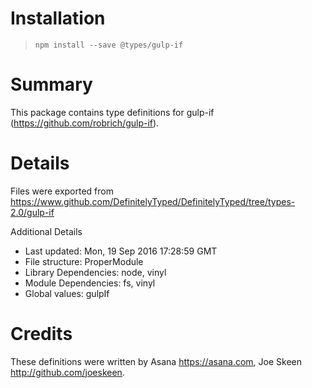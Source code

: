 # Installation
> `npm install --save @types/gulp-if`

# Summary
This package contains type definitions for gulp-if (https://github.com/robrich/gulp-if).

# Details
Files were exported from https://www.github.com/DefinitelyTyped/DefinitelyTyped/tree/types-2.0/gulp-if

Additional Details
 * Last updated: Mon, 19 Sep 2016 17:28:59 GMT
 * File structure: ProperModule
 * Library Dependencies: node, vinyl
 * Module Dependencies: fs, vinyl
 * Global values: gulpIf

# Credits
These definitions were written by Asana <https://asana.com>, Joe Skeen <http://github.com/joeskeen>.
